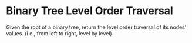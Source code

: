 # Binary Tree Level Order Traversal

Given the root of a binary tree, return the level order traversal of its nodes' values. (i.e., from left to right, level by level).